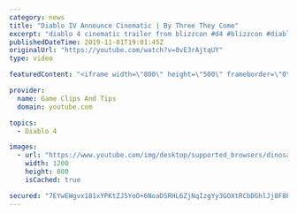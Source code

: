 ```yaml
---
category: news
title: "Diablo IV Announce Cinematic | By Three They Come"
excerpt: "diablo 4 cinematic trailer from blizzcon #d4 #blizzcon #diablo."
publishedDateTime: 2019-11-01T19:01:45Z
originalUrl: "https://youtube.com/watch?v=0vE3rAjtqUY"
type: video

featuredContent: "<iframe width=\"800\" height=\"500\" frameborder=\"0\" src=\"https://www.youtube.com/embed/0vE3rAjtqUY\" allow=\"accelerometer; autoplay; encrypted-media; gyroscope; picture-in-picture\" allowfullscreen></iframe>"

provider:
  name: Game Clips And Tips
  domain: youtube.com

topics:
  - Diablo 4

images:
  - url: "https://www.youtube.com/img/desktop/supported_browsers/dinosaur.png"
    width: 1200
    height: 800
    isCached: true

secured: "7EYwEWgvx181xYPKtZJ5YoO+6NoaDSRHL6ZjNqIzgYy3GOXtRCbDGhlJj8F8EUyeHjQZCXvckLkDomGangvbQd0P1SYRMl7ILHv1xDHLjbrt16f5ThBvN0ZLhq/KS6s/suV/FINN4AXrFhYKrF6jjCiIYomWD/UXYT4qWT4yivnCzf313Ag7qIJEohdLNU2yFGyE1VPuOPqjQ1qH+tPUcg/cVhR9UPJWbs3WJMRQIvs+bAzByvJrpeu2eQeDkvkCUxULtKUPfhTrP7gKwzkHi5X0ur2JNh5DvJO7Hoz+8/OuGDp+97dJAofI1etmC+d78GdekAruqV9i8ZwkZ4ZJZq1whQ/YyoQyywcGnsM1zrgi4IlJWdmd31cFedx9XruSQLAzsJHXzOUJRukd0hEDxw==;Le+UqzR3Sy4mNDNKOAqtJw=="
---
```


